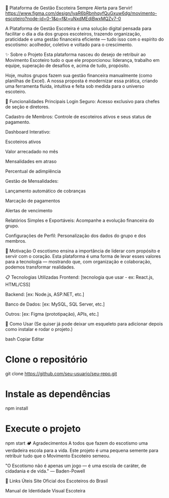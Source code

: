 🌿 Plataforma de Gestão Escoteira
Sempre Alerta para Servir!
https://www.figma.com/design/lyaR6bRbnhqyfQuGxuw6dg/movimento-escoteiro?node-id=0-1&p=f&t=uNxdMEdiBwxMQZv7-0

A Plataforma de Gestão Escoteira é uma solução digital pensada para facilitar o dia a dia dos grupos escoteiros, trazendo organização, praticidade e uma gestão financeira eficiente — tudo isso com o espírito do escotismo: acolhedor, coletivo e voltado para o crescimento.

✨ Sobre o Projeto
Esta plataforma nasceu do desejo de retribuir ao Movimento Escoteiro tudo o que ele proporcionou: liderança, trabalho em equipe, superação de desafios e, acima de tudo, propósito.

Hoje, muitos grupos fazem sua gestão financeira manualmente (como planilhas de Excel). A nossa proposta é modernizar essa prática, criando uma ferramenta fluida, intuitiva e feita sob medida para o universo escoteiro.

🎯 Funcionalidades Principais
Login Seguro: Acesso exclusivo para chefes de seção e diretores.

Cadastro de Membros: Controle de escoteiros ativos e seus status de pagamento.

Dashboard Interativo:

Escoteiros ativos

Valor arrecadado no mês

Mensalidades em atraso

Percentual de adimplência

Gestão de Mensalidades:

Lançamento automático de cobranças

Marcação de pagamentos

Alertas de vencimento

Relatórios Simples e Exportáveis: Acompanhe a evolução financeira do grupo.

Configurações de Perfil: Personalização dos dados do grupo e dos membros.

🌱 Motivação
O escotismo ensina a importância de liderar com propósito e servir com o coração. Esta plataforma é uma forma de levar esses valores para a tecnologia — mostrando que, com organização e colaboração, podemos transformar realidades.

📋 Tecnologias Utilizadas
Frontend: [tecnologia que usar - ex: React.js, HTML/CSS]

Backend: [ex: Node.js, ASP.NET, etc.]

Banco de Dados: [ex: MySQL, SQL Server, etc.]

Outros: [ex: Figma (prototipação), APIs, etc.]

🚀 Como Usar
(Se quiser já pode deixar um esqueleto para adicionar depois como instalar e rodar o projeto.)

bash
Copiar
Editar
# Clone o repositório
git clone https://github.com/seu-usuario/seu-repo.git

# Instale as dependências
npm install

# Execute o projeto
npm start
🏕️ Agradecimentos
A todos que fazem do escotismo uma verdadeira escola para a vida.
Este projeto é uma pequena semente para retribuir tudo que o Movimento Escoteiro semeou.

"O Escotismo não é apenas um jogo — é uma escola de caráter, de cidadania e de vida."
— Baden-Powell

📎 Links Úteis
Site Oficial dos Escoteiros do Brasil

Manual de Identidade Visual Escoteira
